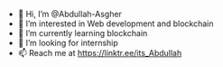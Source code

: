 - 👋 Hi, I’m @Abdullah-Asgher
- 👀 I’m interested in Web development and blockchain
- 🌱 I’m currently learning blockchain
- 💞️ I’m looking for internship
- 📫 Reach me at https://linktr.ee/its_Abdullah

<!---
Abdullah-Asgher/Abdullah-Asgher is a ✨ special ✨ repository because its `README.md` (this file) appears on your GitHub profile.
You can click the Preview link to take a look at your changes.
--->
